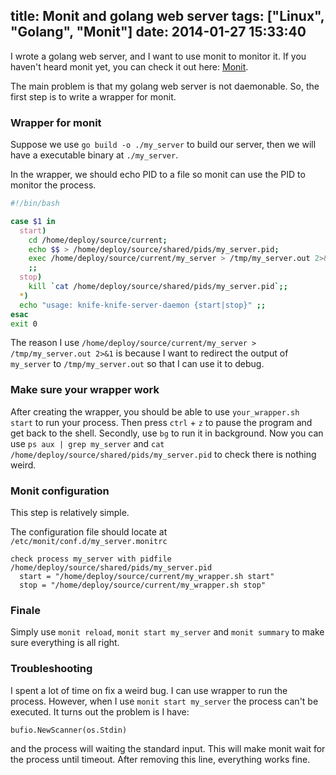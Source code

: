 title: Monit and golang web server
tags: ["Linux", "Golang", "Monit"]
date: 2014-01-27 15:33:40
---

I wrote a golang web server, and I want to use monit to monitor it. If you haven't heard monit yet, you can check it out here: [Monit](http://mmonit.com/monit/).

The main problem is that my golang web server is not daemonable. So, the first step is to write a wrapper for monit.


### Wrapper for monit

Suppose we use `go build -o ./my_server` to build our server, then we will have a executable binary at `./my_server`.

In the wrapper, we should echo PID to a file so monit can use the PID to monitor the process.

```bash
#!/bin/bash

case $1 in
  start)
    cd /home/deploy/source/current;
    echo $$ > /home/deploy/source/shared/pids/my_server.pid;
    exec /home/deploy/source/current/my_server > /tmp/my_server.out 2>&1;
    ;;
  stop)
    kill `cat /home/deploy/source/shared/pids/my_server.pid`;;
  *)
  echo "usage: knife-knife-server-daemon {start|stop}" ;;
esac
exit 0
```

The reason I use `/home/deploy/source/current/my_server > /tmp/my_server.out 2>&1` is because I want to redirect the output of `my_server` to `/tmp/my_server.out` so that I can use it to debug.


### Make sure your wrapper work

After creating the wrapper, you should be able to use `your_wrapper.sh start` to run your process. Then press `ctrl` + `z` to pause the program and get back to the shell. Secondly, use `bg` to run it in background. Now you can use `ps aux | grep my_server` and `cat /home/deploy/source/shared/pids/my_server.pid` to check there is nothing weird.


### Monit configuration

This step is relatively simple.

The configuration file should locate at `/etc/monit/conf.d/my_server.monitrc`

```
check process my_server with pidfile /home/deploy/source/shared/pids/my_server.pid
  start = "/home/deploy/source/current/my_wrapper.sh start"
  stop = "/home/deploy/source/current/my_wrapper.sh stop"
```

### Finale

Simply use `monit reload`, `monit start my_server` and `monit summary` to make sure everything is all right.

### Troubleshooting

I spent a lot of time on fix a weird bug. I can use wrapper to run the process. However, when I use `monit start my_server` the process can't be executed. It turns out the problem is I have:

```
bufio.NewScanner(os.Stdin)
```

and the process will waiting the standard input. This will make monit wait for the process until timeout. After removing this line, everything works fine.


